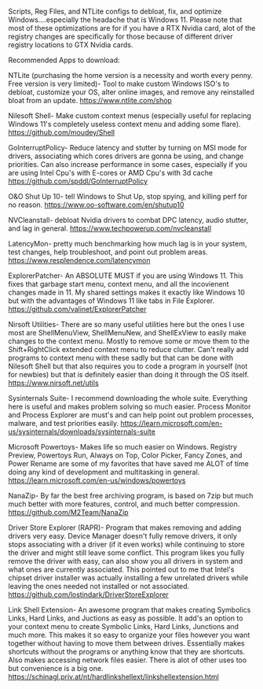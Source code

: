 Scripts, Reg Files, and NTLite configs to debloat, fix, and optimize Windows....especially the headache that is Windows 11. Please note that most of these optimizations are for if you have a RTX Nvidia card, alot of the registry changes are specifically for those because of different driver registry locations to GTX Nvidia cards.

Recommended Apps to download:

NTLite (purchasing the home version is a necessity and worth every penny. Free version is very limited)- Tool to make custom Windows ISO's to debloat, customize your OS, alter online images, and remove any reinstalled bloat from an update.
https://www.ntlite.com/shop

Nilesoft Shell- Make custom context menus (especially useful for replacing Windows 11's completely useless context menu and adding some flare).
https://github.com/moudey/Shell

GoInterruptPolicy- Reduce latency and stutter by turning on MSI mode for drivers, associating which cores drivers are gonna be using, and change priorities. Can also increase performance in some cases, especially if you are using Intel Cpu's with E-cores or AMD Cpu's with 3d cache
https://github.com/spddl/GoInterruptPolicy

O&O Shut Up 10- tell Windows to Shut Up, stop spying, and killing perf for no reason.
https://www.oo-software.com/en/shutup10

NVCleanstall- debloat Nvidia drivers to combat DPC latency, audio stutter, and lag in general.
https://www.techpowerup.com/nvcleanstall

LatencyMon- pretty much benchmarking how much lag is in your system, test changes, help troubleshoot, and point out problem areas.
https://www.resplendence.com/latencymon

ExplorerPatcher- An ABSOLUTE MUST if you are using Windows 11. This fixes that garbage start menu, context menu, and all the incovienent changes made in 11. My shared settings makes it exactly like Windows 10 but with the advantages of Windows 11 like tabs in File Explorer.
https://github.com/valinet/ExplorerPatcher

Nirsoft Utilities- There are so many useful utilities here but the ones I use most are ShellMenuView, ShellMenuNew, and ShellExView to easily make changes to the context menu. Mostly to remove some or move them to the Shift+RightClick extended context menu to reduce clutter. Can't really add programs to context menu with these sadly but that can be done with Nilesoft Shell but that also requires you to code a program in yourself (not for newbies) but that is definitely easier than doing it through the OS itself.
https://www.nirsoft.net/utils

Sysinternals Suite- I recommend downloading the whole suite. Everything here is useful and makes problem solving so much easier. Process Monitor and Process Explorer are must's and can help point out problem processes, malware, and test priorities easily.
https://learn.microsoft.com/en-us/sysinternals/downloads/sysinternals-suite

Microsoft Powertoys- Makes life so much easier on Windows. Registry Preview, Powertoys Run, Always on Top, Color Picker, Fancy Zones, and Power Rename are some of my favorites that have saved me ALOT of time doing any kind of development and multitasking in general.
https://learn.microsoft.com/en-us/windows/powertoys

NanaZip- By far the best free archiving program, is based on 7zip but much much better with more features, control, and much better compression.
https://github.com/M2Team/NanaZip

Driver Store Explorer (RAPR)- Program that makes removing and adding drivers very easy. Device Manager doesn't fully remove drivers, it only stops associating with a driver (if it even works) while continuing to store the driver and might still leave some conflict. This program likes you fully remove the driver with easy, can also show you all drivers in system and what ones are currently associated. This pointed out to me that Intel's chipset driver installer was actually installing a few unrelated drivers while leaving the ones needed not installed or not associated. 
https://github.com/lostindark/DriverStoreExplorer

Link Shell Extension- An awesome program that makes creating Symbolics Links, Hard Links, and Juctions as easy as possible. It add's an option to your context menu to create Symbolic Links, Hard Links, Junctions and much more. This makes it so easy to organize your files however you want together without having to move them between drives. Essentially makes shortcuts without the programs or anything know that they are shortcuts. Also makes accessing network files easier. There is alot of other uses too but convenience is a big one.
https://schinagl.priv.at/nt/hardlinkshellext/linkshellextension.html

